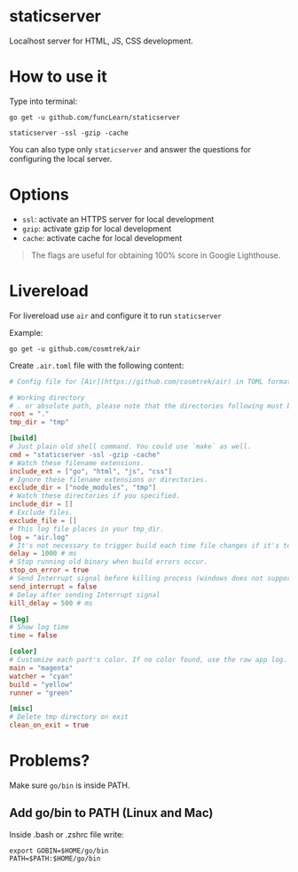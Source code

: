 # staticserver
Localhost server for HTML, JS, CSS development.

# How to use it

Type into terminal:

```
go get -u github.com/funcLearn/staticserver

staticserver -ssl -gzip -cache
```

You can also type only `staticserver` and answer the questions for configuring the local server.

# Options

- `ssl`: activate an HTTPS server for local development
- `gzip`: activate gzip for local development
- `cache`: activate cache for local development

> The flags are useful for obtaining 100% score in Google Lighthouse.

# Livereload

For livereload use `air` and configure it to run `staticserver`

Example:

```
go get -u github.com/cosmtrek/air
```

Create `.air.toml` file with the following content:

```toml
# Config file for [Air](https://github.com/cosmtrek/air) in TOML format

# Working directory
# . or absolute path, please note that the directories following must be under root.
root = "."
tmp_dir = "tmp"

[build]
# Just plain old shell command. You could use `make` as well.
cmd = "staticserver -ssl -gzip -cache"
# Watch these filename extensions.
include_ext = ["go", "html", "js", "css"]
# Ignore these filename extensions or directories.
exclude_dir = ["node_modules", "tmp"]
# Watch these directories if you specified.
include_dir = []
# Exclude files.
exclude_file = []
# This log file places in your tmp_dir.
log = "air.log"
# It's not necessary to trigger build each time file changes if it's too frequent.
delay = 1000 # ms
# Stop running old binary when build errors occur.
stop_on_error = true
# Send Interrupt signal before killing process (windows does not support this feature)
send_interrupt = false
# Delay after sending Interrupt signal
kill_delay = 500 # ms

[log]
# Show log time
time = false

[color]
# Customize each part's color. If no color found, use the raw app log.
main = "magenta"
watcher = "cyan"
build = "yellow"
runner = "green"

[misc]
# Delete tmp directory on exit
clean_on_exit = true
```

# Problems?

Make sure `go/bin` is inside PATH.

## Add go/bin to PATH (Linux and Mac)

Inside .bash or .zshrc file write:

```
export GOBIN=$HOME/go/bin
PATH=$PATH:$HOME/go/bin
```